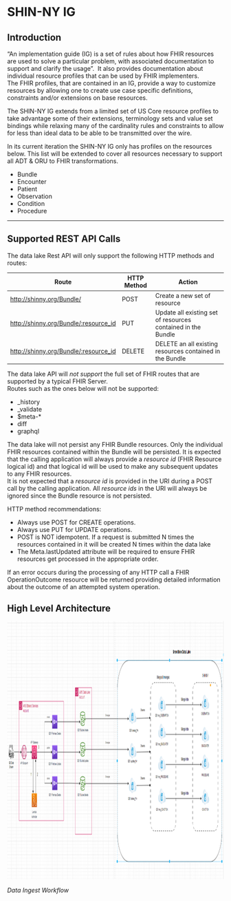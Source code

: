 # SHIN-NY IG

## Introduction
“An implementation guide (IG) is a set of rules about how FHIR resources are used to solve a particular problem, 
with associated documentation to support and clarify the usage”.  It also provides documentation about individual 
resource profiles that can be used by FHIR implementers.  The FHIR profiles, that are contained in an IG, 
provide a way to customize resources by allowing one to create use case specific definitions, constraints and/or 
extensions on base resources.

The SHIN-NY IG extends from a limited set of US Core resource profiles to take advantage some of their extensions, 
terminology sets and value set bindings while relaxing many of the cardinality rules and constraints to allow for less 
than ideal data to be able to be transmitted over the wire.  

In its current iteration the SHIN-NY IG only has profiles on the resources below. 
This list will be extended to cover all resources necessary to support all ADT & ORU to FHIR transformations.

- Bundle
- Encounter
- Patient
- Observation
- Condition
- Procedure

---

## Supported REST API Calls

The data lake Rest API will only support the following HTTP methods and routes:

| Route                                 | HTTP Method | Action                                                       |
|---------------------------------------|-------------|--------------------------------------------------------------|
| http://shinny.org/Bundle/             | POST        | Create a new set of resource                                 |
| http://shinny.org/Bundle/:resource_id | PUT         | Update all existing set of resources contained in the Bundle |
| http://shinny.org/Bundle/:resource_id | DELETE      | DELETE an all existing resources contained in the Bundle     |

The data lake API will *not support* the full set of FHIR routes that are supported by a typical FHIR Server.  
Routes such as the ones below will not be supported:

- _history 
- _validate
- $meta-*
- diff
- graphql

The data lake will not persist any FHIR Bundle resources.  Only the individual FHIR resources contained within the 
Bundle will be persisted.  It is expected that the calling application will always provide a *resource id* 
(FHIR Resource logical id) and that logical id will be used to make any subsequent updates to any FHIR resources.  
It is not expected that a *resource id* is provided in the URI during a POST call by the calling application. 
All *resource ids* in the URI will always be ignored since the Bundle resource is not persisted.   

HTTP method recommendations:
- Always use POST for CREATE operations.
- Always use PUT for UPDATE operations.
- POST is NOT idempotent. If a request is submitted N times the resources contained in it will be created N times 
within the data lake
- The Meta.lastUpdated attribute will be required to ensure FHIR resources get processed in the appropriate order.

If an error occurs during the processing of any HTTP call a FHIR OperationOutcome resource will be returned 
providing detailed information about the outcome of an attempted system operation. 

## High Level Architecture
<!-- ![](/Users/emmanuel.bacolas/app/SHIN-NY-IG/input/pagecontent/data_lake_architecture.png) -->
<!-- *Data Ingest Workflow* -->

<!-- https://nyehealth.sharepoint.com/:f:/s/Extranet-DataLake/EgOsyaspHcRHrLpTICDpcBgBWCL9p5u0Il1SshhyNNzLOg?e=tr85wZ -->
<img src="data_lake_architecture.png" width="1200" height="600">
<!-- <img src="data_lake_architecture.png" width="1200" height="600"> -->

*Data Ingest Workflow* 

[//]: # ()
[//]: # (## Gaps )

[//]: # ()
[//]: # (Remaining items to be done:)

[//]: # (- [ ] restrict the following terminology sets to only include)

[//]: # ()
[//]: # (## Suggestions)

[//]: # ()
[//]: # (- Add Pracitioner extensions in all resources such as a Encounter and Condition to allow for nested Practitioner resources instead of references.)
